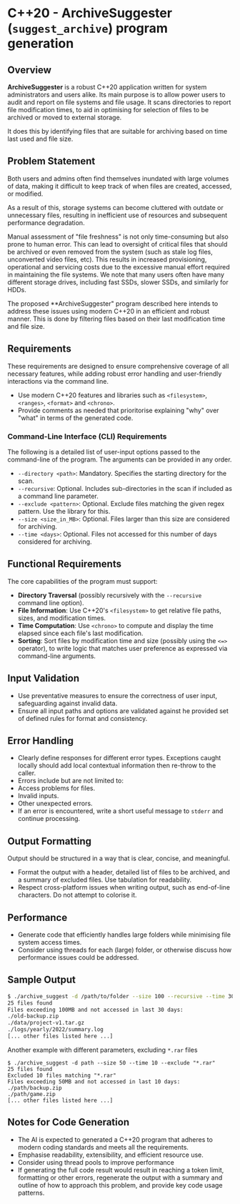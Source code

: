 # C++20 - ArchiveSuggester (`suggest_archive`) program generation

## Overview

**ArchiveSuggester** is a robust C++20 application written for system administrators and users alike. Its main purpose is to allow power users to audit and report on file systems and file usage. It scans directories to report file modification times, to aid in optimising for selection of files to be archived or moved to external storage. 

It does this by identifying files that are suitable for archiving based on time last used and file size.

## Problem Statement

Both users and admins often find themselves inundated with large volumes of data, making it difficult to keep track of when files are created, accessed, or modified.

As a result of this, storage systems can become cluttered with outdate or unnecessary files, resulting in inefficient use of resources and subsequent performance degradation.

Manual assessment of "file freshness" is not only time-consuming but also prone to human error. This can lead to oversight of critical files that should be archived or even removed from the system (such as stale log files, unconverted video files, etc). This results in increased provisioning, operational and servicing costs due to the excessive manual effort required in maintaining the file systems. We note that many users often have many different storage drives, including fast SSDs, slower SSDs, and similarly for HDDs.

The proposed **ArchiveSuggester" program described here intends to address these issues using modern C++20 in an efficient and robust manner. This is done by filtering files based on their last modification time and file size.

## Requirements

These requirements are designed to ensure comprehensive coverage of all necessary features, while adding robust error handling and user-friendly interactions via the command line.

* Use modern C++20 features and libraries such as `<filesystem>`, `<ranges>`, `<format>` and `<chrono>`.
* Provide comments as needed that prioritorise explaining "why" over "what" in terms of the generated code.

### Command-Line Interface (CLI) Requirements

The following is a detailed list of user-input options passed to the command-line of the program. The arguments can be provided in any order.

* `--directory <path>`: Mandatory. Specifies the starting directory for the scan.
* `--recursive`: Optional. Includes sub-directories in the scan if included as a command line parameter.
* `--exclude <pattern>`: Optional. Exclude files matching the given regex pattern. Use the <regex> library for this.
* `--size <size_in_MB>`: Optional. Files larger than this size are considered for archiving.
* `--time <days>`: Optional. Files not accessed for this number of days considered for archiving.

## Functional Requirements

The core capabilities of the program must support:
* **Directory Traversal** (possibly recursively with the `--recursive` command line option).
* **File Information**: Use C++20's `<filesystem>` to get relative file paths, sizes, and modification times.
* **Time Computation**: Use `<chrono>` to compute and display the time elapsed since each file's last modification.
* **Sorting**: Sort files by modification time and size (possibly using the `<=>` operator), to write logic that matches user preference as expressed via command-line arguments.

## Input Validation

* Use preventative measures to ensure the correctness of user input, safeguarding against invalid data.
* Ensure all input paths and options are validated against he provided set of defined rules for format and consistency.

## Error Handling

* Clearly define responses for different error types. Exceptions caught locally should add local contextual information then re-throw to the caller.
* Errors include but are not limited to:
 * Access problems for files.
 * Invalid inputs.
 * Other unexpected errors.
* If an error is encountered, write a short useful message to `stderr` and continue processing.

## Output Formatting

Output should be structured in a way that is clear, concise, and meaningful. 

* Format the output with a header, detailed list of files to be archived, and a summary of excluded files. Use tabulation for readability.
* Respect cross-platform issues when writing output, such as end-of-line characters. Do not attempt to colorise it.

## Performance

* Generate code that efficiently handles large folders while minimising file system access times.
* Consider using threads for each (large) folder, or otherwise discuss how performance issues could be addressed.

## Sample Output

```bash
$ ./archive_suggest -d /path/to/folder --size 100 --recursive --time 30
25 files found
Files exceeding 100MB and not accessed in last 30 days:
./old-backup.zip
./data/project-v1.tar.gz
./logs/yearly/2022/summary.log
[... other files listed here ...]
```
Another example with different parameters, excluding `*.rar` files

```
$ ./archive_suggest -d path --size 50 --time 10 --exclude "*.rar"
25 files found
Excluded 10 files matching "*.rar"
Files exceeding 50MB and not accessed in last 10 days:
./path/backup.zip
./path/game.zip
[... other files listed here ...]
```

## Notes for Code Generation

* The AI is expected to generated a C++20 program that adheres to modern coding standards and meets all the requirements.
* Emphasise readability, extensibility, and efficient resource use.
* Consider using thread pools to improve performance
* If generating the full code result would result in reaching a token limit, formatting or other errors, regenerate the output with a summary and outline of how to approach this problem, and provide key code usage patterns.

